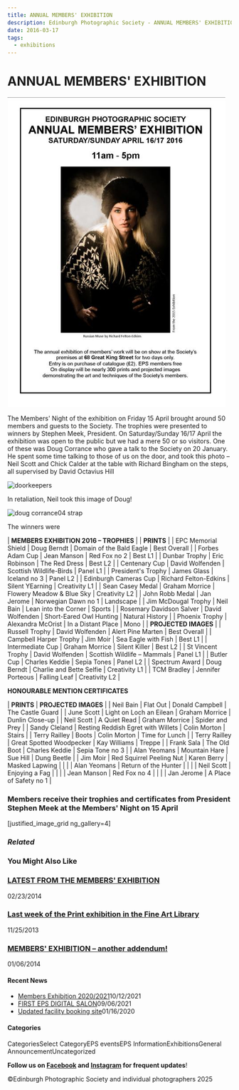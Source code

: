 ```yaml
---
title: ANNUAL MEMBERS' EXHIBITION
description: Edinburgh Photographic Society - ANNUAL MEMBERS' EXHIBITION
date: 2016-03-17
tags:
  - exhibitions
---
```


# ANNUAL MEMBERS' EXHIBITION

![members poster A3](images/members-poster-A3.jpg)

The Members' Night of the exhibition on Friday 15 April brought around 50 members and guests to the Society. The trophies were presented to winners by Stephen Meek, President. On Saturday/Sunday 16/17 April the exhibition was open to the public but we had a mere 50 or so visitors. One of these was Doug Corrance who gave a talk to the Society on 20 January. He spent some time talking to those of us on the door, and took this photo – Neil Scott and Chick Calder at the table with Richard Bingham on the steps, all supervised by David Octavius Hill

![doorkeepers](images/doorkeepers.jpg)

In retaliation, Neil took this image of Doug!

![doug corrance04 strap](images/doug-corrance04-strap.jpg)

The winners were

| **MEMBERS EXHIBITION 2016 – TROPHIES** |
| **PRINTS** |
| EPC Memorial Shield | Doug Berndt | Domain of the Bald Eagle | Best Overall |
| Forbes Adam Cup | Jean Manson | Red Fox no 2 | Best L1 |
| Dunbar Trophy | Eric Robinson | The Red Dress | Best L2 |
| Centenary Cup | David Wolfenden | Scottish Wildlife-Birds | Panel L1 |
| President's Trophy | James Glass | Iceland no 3 | Panel L2 |
| Edinburgh Cameras Cup | Richard Felton-Edkins | Silent YEarning | Creativity L1 |
| Sean Casey Medal | Graham Morrice | Flowery Meadow & Blue Sky | Creativity L2 |
| John Robb Medal | Jan Jerome | Norwegian Dawn no 1 | Landscape |
| Jim McDougal Trophy | Neil Bain | Lean into the Corner | Sports |
| Rosemary Davidson Salver | David Wolfenden | Short-Eared Owl Hunting | Natural History |
| Phoenix Trophy | Alexandra McOrist | In a Distant Place | Mono |
| **PROJECTED IMAGES** |
| Russell Trophy | David Wolfenden | Alert Pine Marten | Best Overall |
| Campbell Harper Trophy | Jim Moir | Sea Eagle with Fish | Best L1 |
| Intermediate Cup | Graham Morrice | Silent Killer | Best L2 |
| St Vincent Trophy | David Wolfenden | Scottish Wildlife – Mammals | Panel L1 |
| Butler Cup | Charles Keddie | Sepia Tones | Panel L2 |
| Spectrum Award | Doug Berndt | Charlie and Bette Selfie | Creativity L1 |
| TCM Bradley | Jennifer Porteous | Falling Leaf | Creativity L2 |

**HONOURABLE MENTION CERTIFICATES**

| **PRINTS** | **PROJECTED IMAGES** |
| Neil Bain | Flat Out | Donald Campbell | The Castle Guard |
| June Scott | Light on Loch an Eilean | Graham Morrice | Dunlin Close-up |
| Neil Scott | A Quiet Read | Graham Morrice | Spider and Prey |
| Sandy Cleland | Resting Reddish Egret with Willets | Colin Morton | Stairs |
| Terry Railley | Boots | Colin Morton | Time for Lunch |
| Terry Railley | Great Spotted Woodpecker | Kay Williams | Treppe |
| Frank Sala | The Old Boot | Charles Keddie | Sepia Tone no 3 |
| Alan Yeomans | Mountain Hare | Sue Hill | Dung Beetle |
| Jim Moir | Red Squirrel Peeling Nut | Karen Berry | Masked Lapwing |
| | | Alan Yeomans | Return of the Hunter |
| | | Neil Scott | Enjoying a Fag |
| | | Jean Manson | Red Fox no 4 |
| | | Jan Jerome | A Place of Safety no 1 |

### Members receive their trophies and certificates from President Stephen Meek at the Members' Night on 15 April

[justified\_image\_grid ng\_gallery=4]

### _Related_

### You Might Also Like

### [LATEST FROM THE MEMBERS' EXHIBITION](/events/eps_exhibitions/latest-from-the-members-exhibition/)
02/23/2014

### [Last week of the Print exhibition in the Fine Art Library](/events/eps_exhibitions/last-week-of-the-print-exhibition-in-the-fine-arts-library/)
11/25/2013

### [MEMBERS' EXHIBITION – another addendum!](/events/eps_exhibitions/members-exhibition/)
01/06/2014

#### Recent News

- [Members Exhibition 2020/2021](/uncategorized/20207/)10/12/2021
- [FIRST EPS DIGITAL SALON](/uncategorized/19611/)09/06/2021
- [Updated facility booking site](/eps_information/updated-facility-booking-site/)01/16/2020

#### Categories
CategoriesSelect CategoryEPS eventsEPS InformationExhibitionsGeneral AnnouncementUncategorized

**Follow us on [Facebook](https://www.facebook.com/EdinburghPhotographicSociety/) and [Instagram](https://www.instagram.com/edinburghphotographicsociety) for frequent updates**!

<p class="text-sm mt-12">©Edinburgh Photographic Society and individual photographers 2025</p>